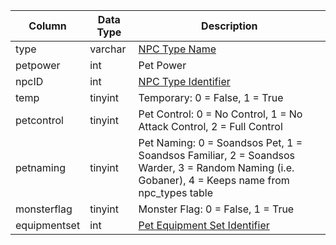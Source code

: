 | Column       | Data Type | Description                                                                                                                                     |
| ------------ | --------- | ----------------------------------------------------------------------------------------------------------------------------------------------- |
| type         | varchar   | [NPC Type Name](npc_types.md)                                                                                                                   |
| petpower     | int       | Pet Power                                                                                                                                       |
| npcID        | int       | [NPC Type Identifier](npc_types.md)                                                                                                             |
| temp         | tinyint   | Temporary: 0 = False, 1 = True                                                                                                                  |
| petcontrol   | tinyint   | Pet Control: 0 = No Control, 1 = No Attack Control, 2 = Full Control                                                                            |
| petnaming    | tinyint   | Pet Naming: 0 = Soandsos Pet, 1 = Soandsos Familiar, 2 = Soandsos Warder, 3 = Random Naming (i.e. Gobaner), 4 = Keeps name from npc_types table |
| monsterflag  | tinyint   | Monster Flag: 0 = False, 1 = True                                                                                                               |
| equipmentset | int       | [Pet Equipment Set Identifier](pet_equipmentset.md)                                                                                             |